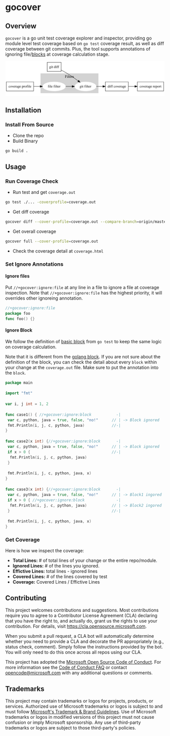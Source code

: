 # gocover

## Overview

`gocover` is a go unit test coverage explorer and inspector, providing go module level test coverage based on `go test` coverage result, as well as diff coverage between git commits. Plus, the tool supports annotations of ignoring file/[blocks](https://go.dev/blog/cover) at coverage calculation stage.

![project overview](./docs/images/overview.svg)

## Installation

### Install From Source

- Clone the repo
- Build Binary
```bash
go build .
```

## Usage

### Run Coverage Check

- Run test and get `coverage.out`
```bash
go test ./... -coverprofile=coverage.out
```
- Get diff coverage
```bash
gocover diff --cover-profile=coverage.out --compare-branch=origin/master 
```
- Get overall coverage
```bash
gocover full --cover-profile=coverage.out
```
- Check the coverage detail at `coverage.html`

### Set Ignore Annotations

#### Ignore files

Put `//+gocover:ignore:file` at any line in a file to ignore a file at coverage inspection. Note that `//+gocover:ignore:file` has the highest priority, it will overrides other ignoreing annotation.

```go
//+gocover:ignore:file
package foo
func foo() {}
```

#### Ignore Block

We follow the definition of [basic block](https://go.dev/blog/cover) from `go test` to keep the same logic on coverage calculation.

Note that it is different from the [golang block](https://go.dev/ref/spec#Blocks). If you are not sure about the definition of the block, you can check the detail about every `block` within your change at the `coverage.out` file. Make sure to put the annotation into the `block`.

```go
package main

import "fmt"

var i, j int = 1, 2

func case1() { //+gocover:ignore:block           -|
 var c, python, java = true, false, "no!"      // | -> Block ignored
 fmt.Println(i, j, c, python, java)            //-|
}

func case2(x int) {//+gocover:ignore:block       -|
 var c, python, java = true, false, "no!"      // | -> Block ignored
 if x > 0 {                                    //-|
  fmt.Println(i, j, c, python, java)
 }

 fmt.Println(i, j, c, python, java, x)
}

func case3(x int) {//+gocover:ignore:block       -|
 var c, python, java = true, false, "no!"      // | -> Block1 ingored
 if x > 0 { //+gocover:ignore:block              -|
  fmt.Println(i, j, c, python, java)           // | -> Block2 ingored
 }                                             //-|

 fmt.Println(i, j, c, python, java, x)
}
```

### Get Coverage

Here is how we inspect the coverage:

- **Total Lines:** # of total lines of your change or the entire repo/module.
- **Ignored Lines:** # of the lines you ignored.
- **Effictive Lines:** total lines - ignored lines
- **Covered Lines:** # of the lines covered by test
- **Coverage:** Covered Lines / Effictive Lines

## Contributing

This project welcomes contributions and suggestions.  Most contributions require you to agree to a
Contributor License Agreement (CLA) declaring that you have the right to, and actually do, grant us
the rights to use your contribution. For details, visit https://cla.opensource.microsoft.com.

When you submit a pull request, a CLA bot will automatically determine whether you need to provide
a CLA and decorate the PR appropriately (e.g., status check, comment). Simply follow the instructions
provided by the bot. You will only need to do this once across all repos using our CLA.

This project has adopted the [Microsoft Open Source Code of Conduct](https://opensource.microsoft.com/codeofconduct/).
For more information see the [Code of Conduct FAQ](https://opensource.microsoft.com/codeofconduct/faq/) or
contact [opencode@microsoft.com](mailto:opencode@microsoft.com) with any additional questions or comments.

## Trademarks

This project may contain trademarks or logos for projects, products, or services. Authorized use of Microsoft 
trademarks or logos is subject to and must follow 
[Microsoft's Trademark & Brand Guidelines](https://www.microsoft.com/en-us/legal/intellectualproperty/trademarks/usage/general).
Use of Microsoft trademarks or logos in modified versions of this project must not cause confusion or imply Microsoft sponsorship.
Any use of third-party trademarks or logos are subject to those third-party's policies.
